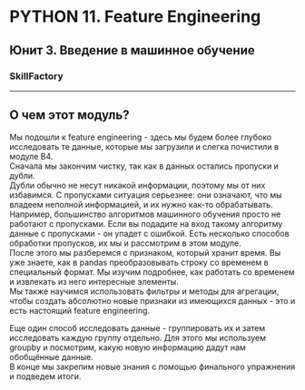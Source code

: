 # PYTHON 11. Feature Engineering
## Юнит 3. Введение в машинное обучение
### SkillFactory
---

## О чем этот модуль?
Мы подошли к feature engineering - здесь мы будем более глубоко исследовать те данные, которые мы загрузили и слегка почистили в модуле B4.  
Сначала мы закончим чистку, так как в данных остались пропуски и дубли.  
Дубли обычно не несут никакой информации, поэтому мы от них избавимся. С пропусками ситуация серьезнее: они означают, что мы владеем неполной информацией, и их нужно как-то обрабатывать. Например, большинство алгоритмов машинного обучения просто не работают с пропусками. Если вы подадите на вход такому алгоритму данные с пропусками - он упадет с ошибкой. Есть несколько способов обработки пропусков, их мы и рассмотрим в этом модуле.  
После этого мы разберемся с признаком, который хранит время. Вы уже знаете, как в pandas преобразовывать строку со временем в специальный формат. Мы изучим подробнее, как работать со временем и извлекать из него интересные элементы.  
Мы также научимся использовать фильтры и методы для агрегации, чтобы создать абсолютно новые признаки из имеющихся данных - это и есть настоящий feature engineering.  

Еще один способ исследовать данные - группировать их и затем исследовать каждую группу отдельно. Для этого мы используем groupby и посмотрим, какую новую информацию дадут нам обобщённые данные.  
В конце мы закрепим новые знания с помощью финального упражнения и подведем итоги.
